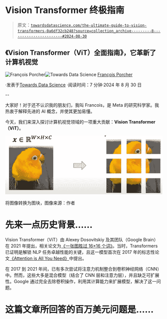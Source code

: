 # Vision Transformer 终极指南

> 原文：[`towardsdatascience.com/the-ultimate-guide-to-vision-transformers-0a6df32cb248?source=collection_archive---------8-----------------------#2024-08-30`](https://towardsdatascience.com/the-ultimate-guide-to-vision-transformers-0a6df32cb248?source=collection_archive---------8-----------------------#2024-08-30)

## 《Vision Transformer（ViT）全面指南》，它革新了计算机视觉

[](https://medium.com/@francoisporcher?source=post_page---byline--0a6df32cb248--------------------------------)![François Porcher](https://medium.com/@francoisporcher?source=post_page---byline--0a6df32cb248--------------------------------)[](https://towardsdatascience.com/?source=post_page---byline--0a6df32cb248--------------------------------)![Towards Data Science](https://towardsdatascience.com/?source=post_page---byline--0a6df32cb248--------------------------------) [François Porcher](https://medium.com/@francoisporcher?source=post_page---byline--0a6df32cb248--------------------------------)

·发表于[Towards Data Science](https://towardsdatascience.com/?source=post_page---byline--0a6df32cb248--------------------------------) ·阅读时间：7 分钟·2024 年 8 月 30 日

--

大家好！对于还不认识我的朋友们，我叫 Francois，是 Meta 的研究科学家。我热衷于解释先进的 AI 概念，并使其更加易懂。

今天，我们来深入探讨计算机视觉领域的一项重大贡献：**Vision Transformer（ViT）**。

![](img/2008420b7885ebccbdfac2394b8c4f6d.png)

将图像转换为图块，图像来源：作者

# 先来一点历史背景……

Vision Transformer（ViT）由 Alexey Dosovitskiy 及其团队（Google Brain）在 2021 年提出，相关论文为[《一张图胜过 16×16 个词》](https://arxiv.org/abs/2010.11929)。当时，Transformers 已证明是解锁 NLP 任务卓越性能的关键，且这一模型首次在 2017 年的标志性论文[《Attention is All You Need》](https://arxiv.org/abs/1706.03762)中提出。

在 2017 到 2021 年间，已有多次尝试将注意力机制整合到卷积神经网络（CNN）中。然而，这些大多是混合模型（结合了 CNN 层和注意力层），并且缺乏可扩展性。Google 通过完全去除卷积操作，利用其计算能力来扩展模型，解决了这一问题。

# 这篇文章所回答的百万美元问题是……
